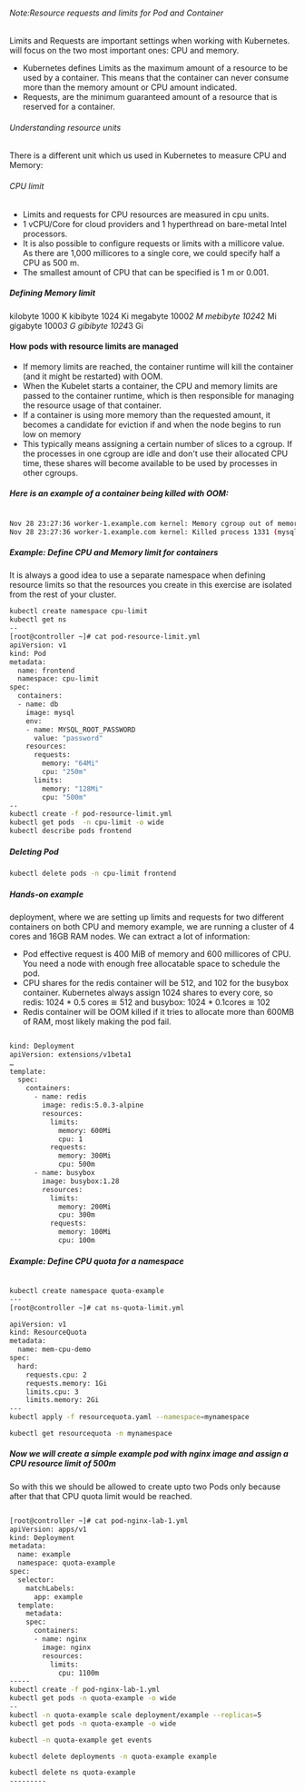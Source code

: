 

###### Note:Resource requests and limits for Pod and Container

Limits and Requests are important settings when working with Kubernetes. will focus on the two most important ones: CPU and memory.

- Kubernetes defines Limits as the maximum amount of a resource to be used by a container. This means that the container can never consume more than the memory amount or CPU amount indicated.
- Requests, are the minimum guaranteed amount of a resource that is reserved for a container.

###### Understanding resource units
There is a different unit which us used in Kubernetes to measure CPU and Memory:

###### CPU limit
- Limits and requests for CPU resources are measured in cpu units.
- 1 vCPU/Core for cloud providers and 1 hyperthread on bare-metal Intel processors.
- It is also possible to configure requests or limits with a millicore value. As there are 1,000 millicores to a single core, we could specify half a CPU as 500 m.
- The smallest amount of CPU that can be specified is 1 m or 0.001.

##### Defining Memory limit
kilobyte	1000	  K	kibibyte	   1024    Ki
megabyte	1000*2	M	mebibyte	   1024*2	 Mi
gigabyte	1000*3	G	gibibyte	   1024*3	 Gi

#### How pods with resource limits are managed
- If memory limits are reached, the container runtime will kill the container (and it might be restarted) with OOM.
- When the Kubelet starts a container, the CPU and memory limits are passed to the container runtime, which is then responsible for managing the resource usage of that container.
- If a container is using more memory than the requested amount, it becomes a candidate for eviction if and when the node begins to run low on memory
- This typically means assigning a certain number of slices to a cgroup. If the processes in one cgroup are idle and don't use their allocated CPU time, these shares will become available to be used by processes in other cgroups.

##### Here is an example of a container being killed with OOM:
``````sh

Nov 28 23:27:36 worker-1.example.com kernel: Memory cgroup out of memory: Kill process 1331 (mysqld) score 2250 or sacrifice child
Nov 28 23:27:36 worker-1.example.com kernel: Killed process 1331 (mysqld) total-vm:1517000kB, anon-rss:126500kB, file-rss:42740kB, shmem-rss:0kB

``````

##### Example: Define CPU and Memory limit for containers
It is always a good idea to use a separate namespace when defining resource limits so that the resources you create in this exercise are isolated from the rest of your cluster.

``````sh
kubectl create namespace cpu-limit
kubectl get ns
--
[root@controller ~]# cat pod-resource-limit.yml
apiVersion: v1
kind: Pod
metadata:
  name: frontend
  namespace: cpu-limit
spec:
  containers:
  - name: db
    image: mysql
    env:
    - name: MYSQL_ROOT_PASSWORD
      value: "password"
    resources:
      requests:
        memory: "64Mi"
        cpu: "250m"
      limits:
        memory: "128Mi"
        cpu: "500m"
--
kubectl create -f pod-resource-limit.yml
kubectl get pods  -n cpu-limit -o wide
kubectl describe pods frontend

``````
##### Deleting Pod

``````sh
kubectl delete pods -n cpu-limit frontend

``````

##### Hands-on example
deployment, where we are setting up limits and requests for two different containers on both CPU and memory
example, we are running a cluster of 4 cores and 16GB RAM nodes. We can extract a lot of information:

- Pod effective request is 400 MiB of memory and 600 millicores of CPU. You need a node with enough free allocatable space to schedule the pod.
- CPU shares for the redis container will be 512, and 102 for the busybox container. Kubernetes always assign 1024 shares to every core, so redis: 1024 * 0.5 cores ≅ 512 and busybox: 1024 * 0.1cores ≅ 102
- Redis container will be OOM killed if it tries to allocate more than 600MB of RAM, most likely making the pod fail.

``````sh

kind: Deployment
apiVersion: extensions/v1beta1
…
template:
  spec:
    containers:
      - name: redis
        image: redis:5.0.3-alpine
        resources:
          limits:
            memory: 600Mi
            cpu: 1
          requests:
            memory: 300Mi
            cpu: 500m
      - name: busybox
        image: busybox:1.28
        resources:
          limits:
            memory: 200Mi
            cpu: 300m
          requests:
            memory: 100Mi
            cpu: 100m

``````

##### Example: Define CPU quota for a namespace

``````sh

kubectl create namespace quota-example
---
[root@controller ~]# cat ns-quota-limit.yml

apiVersion: v1
kind: ResourceQuota
metadata:
  name: mem-cpu-demo
spec:
  hard:
    requests.cpu: 2
    requests.memory: 1Gi
    limits.cpu: 3
    limits.memory: 2Gi
---
kubectl apply -f resourcequota.yaml --namespace=mynamespace

kubectl get resourcequota -n mynamespace


``````

##### Now we will create a simple example pod with nginx image and assign a CPU resource limit of 500m
So with this we should be allowed to create upto two Pods only because after that that CPU quota limit would be reached.

``````sh

[root@controller ~]# cat pod-nginx-lab-1.yml
apiVersion: apps/v1
kind: Deployment
metadata:
  name: example
  namespace: quota-example
spec:
  selector:
    matchLabels:
      app: example
  template:
    metadata:
    spec:
      containers:
      - name: nginx
        image: nginx
        resources:
          limits:
            cpu: 1100m
-----
kubectl create -f pod-nginx-lab-1.yml
kubectl get pods -n quota-example -o wide
--
kubectl -n quota-example scale deployment/example --replicas=5
kubectl get pods -n quota-example -o wide

kubectl -n quota-example get events

kubectl delete deployments -n quota-example example

kubectl delete ns quota-example
---------

